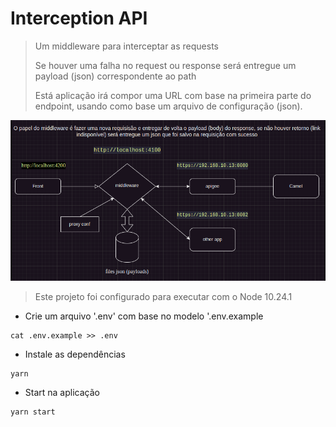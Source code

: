 # Interception API

> Um middleware para interceptar as requests
>
> Se houver uma falha no request ou response será entregue um payload (json) correspondente ao path
>
> Está aplicação irá compor uma URL com base na primeira parte do endpoint, usando como base um arquivo de configuração (json).

![Arquitetura de funcionamento](./images/architecture.png)

> Este projeto foi configurado para executar com o Node 10.24.1

- Crie um arquivo '.env' com base no modelo '.env.example

```
cat .env.example >> .env
```

- Instale as dependências

```
yarn
```

- Start na aplicação

```
yarn start
```
